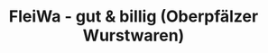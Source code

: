 ---
title: "FleiWa - gut & billig (Oberpfälzer Wurstwaren)"
url: /sulzbach-rosenberg/fleiwa-gut-und-billig-oberpfaelzer-wurstwaren/
shop: Metzgerei
---